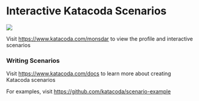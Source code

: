 # Interactive Katacoda Scenarios

[![](http://shields.katacoda.com/katacoda/monsdar/count.svg)](https://www.katacoda.com/monsdar "Get your profile on Katacoda.com")

Visit https://www.katacoda.com/monsdar to view the profile and interactive scenarios

### Writing Scenarios
Visit https://www.katacoda.com/docs to learn more about creating Katacoda scenarios

For examples, visit https://github.com/katacoda/scenario-example

